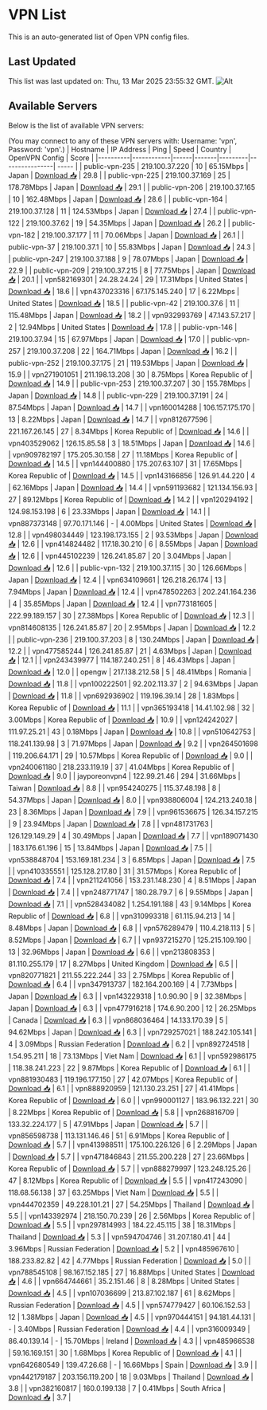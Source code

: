 # VPN List

This is an auto-generated list of Open VPN config files.

## Last Updated

This list was last updated on: Thu, 13 Mar 2025 23:55:32 GMT.
![Alt](https://repobeats.axiom.co/api/embed/186b98318ef1479477931607c1ad7d823f12451f.svg "Repobeats analytics image")

## Available Servers

Below is the list of available VPN servers:

(You may connect to any of these VPN servers with: Username: 'vpn', Password: 'vpn'.)
| Hostname | IP Address | Ping | Speed | Country | OpenVPN Config | Score |
|----------|------------|------|-------|---------|----------------| ----- |
| public-vpn-235 | 219.100.37.220 | 10 | 65.15Mbps | Japan | [Download 📥](./configs/server_0_JP.ovpn) | 29.8 |
| public-vpn-225 | 219.100.37.169 | 25 | 178.78Mbps | Japan | [Download 📥](./configs/server_1_JP.ovpn) | 29.1 |
| public-vpn-206 | 219.100.37.165 | 10 | 162.48Mbps | Japan | [Download 📥](./configs/server_2_JP.ovpn) | 28.6 |
| public-vpn-164 | 219.100.37.128 | 11 | 124.53Mbps | Japan | [Download 📥](./configs/server_3_JP.ovpn) | 27.4 |
| public-vpn-122 | 219.100.37.62 | 19 | 54.35Mbps | Japan | [Download 📥](./configs/server_4_JP.ovpn) | 26.2 |
| public-vpn-182 | 219.100.37.177 | 11 | 70.06Mbps | Japan | [Download 📥](./configs/server_5_JP.ovpn) | 26.1 |
| public-vpn-37 | 219.100.37.1 | 10 | 55.83Mbps | Japan | [Download 📥](./configs/server_6_JP.ovpn) | 24.3 |
| public-vpn-247 | 219.100.37.188 | 9 | 78.07Mbps | Japan | [Download 📥](./configs/server_7_JP.ovpn) | 22.9 |
| public-vpn-209 | 219.100.37.215 | 8 | 77.75Mbps | Japan | [Download 📥](./configs/server_8_JP.ovpn) | 20.1 |
| vpn582169301 | 24.28.24.24 | 29 | 17.31Mbps | United States | [Download 📥](./configs/server_9_US.ovpn) | 18.6 |
| vpn437023316 | 67.175.145.240 | 17 | 6.22Mbps | United States | [Download 📥](./configs/server_10_US.ovpn) | 18.5 |
| public-vpn-42 | 219.100.37.6 | 11 | 115.48Mbps | Japan | [Download 📥](./configs/server_11_JP.ovpn) | 18.2 |
| vpn932993769 | 47.143.57.217 | 2 | 12.94Mbps | United States | [Download 📥](./configs/server_12_US.ovpn) | 17.8 |
| public-vpn-146 | 219.100.37.94 | 15 | 67.97Mbps | Japan | [Download 📥](./configs/server_13_JP.ovpn) | 17.0 |
| public-vpn-257 | 219.100.37.208 | 22 | 164.71Mbps | Japan | [Download 📥](./configs/server_14_JP.ovpn) | 16.2 |
| public-vpn-252 | 219.100.37.175 | 21 | 119.53Mbps | Japan | [Download 📥](./configs/server_15_JP.ovpn) | 15.9 |
| vpn271901051 | 211.198.13.208 | 30 | 8.75Mbps | Korea Republic of | [Download 📥](./configs/server_16_KR.ovpn) | 14.9 |
| public-vpn-253 | 219.100.37.207 | 30 | 155.78Mbps | Japan | [Download 📥](./configs/server_17_JP.ovpn) | 14.8 |
| public-vpn-229 | 219.100.37.191 | 24 | 87.54Mbps | Japan | [Download 📥](./configs/server_18_JP.ovpn) | 14.7 |
| vpn160014288 | 106.157.175.170 | 13 | 8.22Mbps | Japan | [Download 📥](./configs/server_19_JP.ovpn) | 14.7 |
| vpn812677596 | 221.167.26.145 | 27 | 8.34Mbps | Korea Republic of | [Download 📥](./configs/server_20_KR.ovpn) | 14.6 |
| vpn403529062 | 126.15.85.58 | 3 | 18.51Mbps | Japan | [Download 📥](./configs/server_21_JP.ovpn) | 14.6 |
| vpn909782197 | 175.205.30.158 | 27 | 11.18Mbps | Korea Republic of | [Download 📥](./configs/server_22_KR.ovpn) | 14.5 |
| vpn144400880 | 175.207.63.107 | 31 | 17.65Mbps | Korea Republic of | [Download 📥](./configs/server_23_KR.ovpn) | 14.5 |
| vpn143166856 | 126.91.44.220 | 4 | 62.16Mbps | Japan | [Download 📥](./configs/server_24_JP.ovpn) | 14.4 |
| vpn591193682 | 121.134.156.93 | 27 | 89.12Mbps | Korea Republic of | [Download 📥](./configs/server_25_KR.ovpn) | 14.2 |
| vpn120294192 | 124.98.153.198 | 6 | 23.33Mbps | Japan | [Download 📥](./configs/server_26_JP.ovpn) | 14.1 |
| vpn887373148 | 97.70.171.146 | - | 4.00Mbps | United States | [Download 📥](./configs/server_27_US.ovpn) | 12.8 |
| vpn498034449 | 123.198.173.155 | 2 | 93.53Mbps | Japan | [Download 📥](./configs/server_28_JP.ovpn) | 12.6 |
| vpn414824482 | 117.18.30.210 | 6 | 8.55Mbps | Japan | [Download 📥](./configs/server_29_JP.ovpn) | 12.6 |
| vpn445102239 | 126.241.85.87 | 20 | 3.04Mbps | Japan | [Download 📥](./configs/server_30_JP.ovpn) | 12.6 |
| public-vpn-132 | 219.100.37.115 | 30 | 126.66Mbps | Japan | [Download 📥](./configs/server_31_JP.ovpn) | 12.4 |
| vpn634109661 | 126.218.26.174 | 13 | 7.94Mbps | Japan | [Download 📥](./configs/server_32_JP.ovpn) | 12.4 |
| vpn478502263 | 202.241.164.236 | 4 | 35.85Mbps | Japan | [Download 📥](./configs/server_33_JP.ovpn) | 12.4 |
| vpn773181605 | 222.99.189.157 | 30 | 27.38Mbps | Korea Republic of | [Download 📥](./configs/server_34_KR.ovpn) | 12.3 |
| vpn814608135 | 126.241.85.87 | 20 | 2.95Mbps | Japan | [Download 📥](./configs/server_35_JP.ovpn) | 12.2 |
| public-vpn-236 | 219.100.37.203 | 8 | 130.24Mbps | Japan | [Download 📥](./configs/server_36_JP.ovpn) | 12.2 |
| vpn477585244 | 126.241.85.87 | 21 | 4.63Mbps | Japan | [Download 📥](./configs/server_37_JP.ovpn) | 12.1 |
| vpn243439977 | 114.187.240.251 | 8 | 46.43Mbps | Japan | [Download 📥](./configs/server_38_JP.ovpn) | 12.0 |
| opengw | 217.138.212.58 | 5 | 48.41Mbps | Romania | [Download 📥](./configs/server_39_RO.ovpn) | 11.8 |
| vpn100222501 | 92.202.113.37 | 2 | 94.63Mbps | Japan | [Download 📥](./configs/server_40_JP.ovpn) | 11.8 |
| vpn692936902 | 119.196.39.14 | 28 | 1.83Mbps | Korea Republic of | [Download 📥](./configs/server_41_KR.ovpn) | 11.1 |
| vpn365193418 | 14.41.102.98 | 32 | 3.00Mbps | Korea Republic of | [Download 📥](./configs/server_42_KR.ovpn) | 10.9 |
| vpn124242027 | 111.97.25.21 | 43 | 0.18Mbps | Japan | [Download 📥](./configs/server_43_JP.ovpn) | 10.8 |
| vpn510642753 | 118.241.139.98 | 3 | 71.97Mbps | Japan | [Download 📥](./configs/server_44_JP.ovpn) | 9.2 |
| vpn264501698 | 119.206.64.171 | 29 | 10.57Mbps | Korea Republic of | [Download 📥](./configs/server_45_KR.ovpn) | 9.0 |
| vpn240061180 | 218.233.119.19 | 37 | 41.04Mbps | Korea Republic of | [Download 📥](./configs/server_46_KR.ovpn) | 9.0 |
| jayporeonvpn4 | 122.99.21.46 | 294 | 31.66Mbps | Taiwan | [Download 📥](./configs/server_47_TW.ovpn) | 8.8 |
| vpn954240275 | 115.37.48.198 | 8 | 54.37Mbps | Japan | [Download 📥](./configs/server_48_JP.ovpn) | 8.0 |
| vpn938806004 | 124.213.240.18 | 23 | 8.36Mbps | Japan | [Download 📥](./configs/server_49_JP.ovpn) | 7.9 |
| vpn961536675 | 126.34.157.215 | 9 | 23.94Mbps | Japan | [Download 📥](./configs/server_50_JP.ovpn) | 7.8 |
| vpn481731763 | 126.129.149.29 | 4 | 30.49Mbps | Japan | [Download 📥](./configs/server_51_JP.ovpn) | 7.7 |
| vpn189071430 | 183.176.61.196 | 15 | 13.84Mbps | Japan | [Download 📥](./configs/server_52_JP.ovpn) | 7.5 |
| vpn538848704 | 153.169.181.234 | 3 | 6.85Mbps | Japan | [Download 📥](./configs/server_53_JP.ovpn) | 7.5 |
| vpn410335551 | 125.128.217.80 | 31 | 31.57Mbps | Korea Republic of | [Download 📥](./configs/server_54_KR.ovpn) | 7.4 |
| vpn211241056 | 153.231.148.230 | 4 | 8.51Mbps | Japan | [Download 📥](./configs/server_55_JP.ovpn) | 7.4 |
| vpn248771747 | 180.28.79.7 | 6 | 9.55Mbps | Japan | [Download 📥](./configs/server_56_JP.ovpn) | 7.1 |
| vpn528434082 | 1.254.191.188 | 43 | 9.14Mbps | Korea Republic of | [Download 📥](./configs/server_57_KR.ovpn) | 6.8 |
| vpn310993318 | 61.115.94.213 | 14 | 8.48Mbps | Japan | [Download 📥](./configs/server_58_JP.ovpn) | 6.8 |
| vpn576289479 | 110.4.218.113 | 5 | 8.52Mbps | Japan | [Download 📥](./configs/server_59_JP.ovpn) | 6.7 |
| vpn937215270 | 125.215.109.190 | 13 | 32.96Mbps | Japan | [Download 📥](./configs/server_60_JP.ovpn) | 6.6 |
| vpn213808353 | 81.110.255.179 | 17 | 8.27Mbps | United Kingdom | [Download 📥](./configs/server_61_GB.ovpn) | 6.5 |
| vpn820771821 | 211.55.222.244 | 33 | 2.75Mbps | Korea Republic of | [Download 📥](./configs/server_62_KR.ovpn) | 6.4 |
| vpn347913737 | 182.164.200.169 | 4 | 7.73Mbps | Japan | [Download 📥](./configs/server_63_JP.ovpn) | 6.3 |
| vpn143229318 | 1.0.90.90 | 9 | 32.38Mbps | Japan | [Download 📥](./configs/server_64_JP.ovpn) | 6.3 |
| vpn477916218 | 174.6.90.200 | 12 | 26.25Mbps | Canada | [Download 📥](./configs/server_65_CA.ovpn) | 6.3 |
| vpn868036464 | 14.133.170.39 | 5 | 94.62Mbps | Japan | [Download 📥](./configs/server_66_JP.ovpn) | 6.3 |
| vpn729257021 | 188.242.105.141 | 4 | 3.09Mbps | Russian Federation | [Download 📥](./configs/server_67_RU.ovpn) | 6.2 |
| vpn892724518 | 1.54.95.211 | 18 | 73.13Mbps | Viet Nam | [Download 📥](./configs/server_68_VN.ovpn) | 6.1 |
| vpn592986175 | 118.38.241.223 | 22 | 9.87Mbps | Korea Republic of | [Download 📥](./configs/server_69_KR.ovpn) | 6.1 |
| vpn881930483 | 119.196.177.150 | 27 | 42.07Mbps | Korea Republic of | [Download 📥](./configs/server_70_KR.ovpn) | 6.1 |
| vpn888920959 | 121.130.23.251 | 27 | 41.41Mbps | Korea Republic of | [Download 📥](./configs/server_71_KR.ovpn) | 6.0 |
| vpn990001127 | 183.96.132.221 | 30 | 8.22Mbps | Korea Republic of | [Download 📥](./configs/server_72_KR.ovpn) | 5.8 |
| vpn268816709 | 133.32.224.177 | 5 | 47.91Mbps | Japan | [Download 📥](./configs/server_73_JP.ovpn) | 5.7 |
| vpn856598738 | 113.131.146.46 | 51 | 6.91Mbps | Korea Republic of | [Download 📥](./configs/server_74_KR.ovpn) | 5.7 |
| vpn413988511 | 175.100.226.126 | 6 | 2.29Mbps | Japan | [Download 📥](./configs/server_75_JP.ovpn) | 5.7 |
| vpn471846843 | 211.55.200.228 | 27 | 23.66Mbps | Korea Republic of | [Download 📥](./configs/server_76_KR.ovpn) | 5.7 |
| vpn888279997 | 123.248.125.26 | 47 | 8.12Mbps | Korea Republic of | [Download 📥](./configs/server_77_KR.ovpn) | 5.5 |
| vpn417243090 | 118.68.56.138 | 37 | 63.25Mbps | Viet Nam | [Download 📥](./configs/server_78_VN.ovpn) | 5.5 |
| vpn444702359 | 49.228.101.21 | 27 | 54.25Mbps | Thailand | [Download 📥](./configs/server_79_TH.ovpn) | 5.5 |
| vpn143392974 | 218.150.70.239 | 26 | 2.56Mbps | Korea Republic of | [Download 📥](./configs/server_80_KR.ovpn) | 5.5 |
| vpn297814993 | 184.22.45.115 | 38 | 18.31Mbps | Thailand | [Download 📥](./configs/server_81_TH.ovpn) | 5.3 |
| vpn594704746 | 31.207.180.41 | 44 | 3.96Mbps | Russian Federation | [Download 📥](./configs/server_82_RU.ovpn) | 5.2 |
| vpn485967610 | 188.233.82.82 | 42 | 4.77Mbps | Russian Federation | [Download 📥](./configs/server_83_RU.ovpn) | 5.0 |
| vpn788545108 | 98.167.152.185 | 27 | 16.88Mbps | United States | [Download 📥](./configs/server_84_US.ovpn) | 4.6 |
| vpn664744661 | 35.2.151.46 | 8 | 8.28Mbps | United States | [Download 📥](./configs/server_85_US.ovpn) | 4.5 |
| vpn107036699 | 213.87.102.187 | 61 | 8.62Mbps | Russian Federation | [Download 📥](./configs/server_86_RU.ovpn) | 4.5 |
| vpn574779427 | 60.106.152.53 | 12 | 1.38Mbps | Japan | [Download 📥](./configs/server_87_JP.ovpn) | 4.5 |
| vpn970444151 | 94.181.44.131 | - | 3.40Mbps | Russian Federation | [Download 📥](./configs/server_88_RU.ovpn) | 4.4 |
| vpn316009349 | 86.40.139.14 | - | 15.70Mbps | Ireland | [Download 📥](./configs/server_89_IE.ovpn) | 4.3 |
| vpn485966538 | 59.16.169.151 | 30 | 1.68Mbps | Korea Republic of | [Download 📥](./configs/server_90_KR.ovpn) | 4.1 |
| vpn642680549 | 139.47.26.68 | - | 16.66Mbps | Spain | [Download 📥](./configs/server_91_ES.ovpn) | 3.9 |
| vpn442179187 | 203.156.119.200 | 18 | 9.03Mbps | Thailand | [Download 📥](./configs/server_92_TH.ovpn) | 3.8 |
| vpn382160817 | 160.0.199.138 | 7 | 0.41Mbps | South Africa | [Download 📥](./configs/server_93_ZA.ovpn) | 3.7 |
